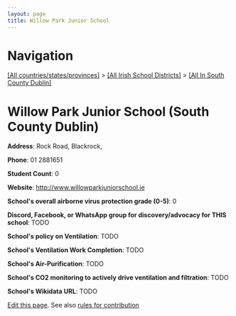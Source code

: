 ```yaml
---
layout: page
title: Willow Park Junior School
---
```

# Navigation

[[All countries/states/provinces]](../../..) > [[All Irish School Districts]](../..) > [[All In South County Dublin]](..)

# Willow Park Junior School (South County Dublin)

**Address**: Rock Road, Blackrock,

**Phone**: 01 2881651

**Student Count**: 0

**Website**: <http://www.willowparkjuniorschool.ie>

**School's overall airborne virus protection grade (0-5)**: 0

**Discord, Facebook, or WhatsApp group for discovery/advocacy for THIS school**: TODO

**School's policy on Ventilation**: TODO

**School's Ventilation Work Completion**: TODO

**School's Air-Purification**: TODO

**School's CO2 monitoring to actively drive ventilation and filtration**: TODO

**School's Wikidata URL**: TODO


[Edit this page](https://github.com/ventilate-schools/Ireland/edit/main/./Dublin_South_County_Dublin/Willow_Park_Junior_School.md). See also [rules for contribution](../../../contribution-rules/)